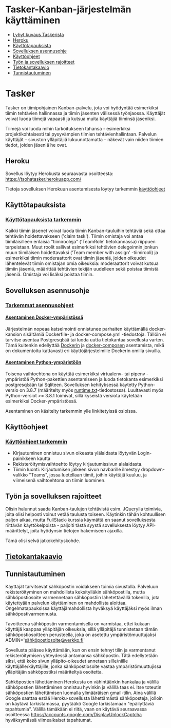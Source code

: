 Tasker-Kanban-järjestelmän käyttäminen
======================================

- [Lyhyt kuvaus Taskerista](#tasker)
- [Heroku](#heroku)
- [Käyttötapauksista](#käyttötapauksista)
- [Sovelluksen asennusohje](#sovelluksen-asennusohje)
- [Käyttöohjeet](#käyttöohjeet)
- [Työn ja sovelluksen rajoitteet](#työn-ja-sovelluksen-rajoitteet)
- [Tietokantakaavio](#tietokantakaavio)
- [Tunnistautuminen](#tunnistautuminen)

# Tasker

Tasker on tiimipohjainen Kanban-palvelu, jota voi hyödyntää esimerkiksi tiimin tehtävien hallinnassa ja tiimin jäsenten välisessä työnjaossa. Käyttäjät voivat luoda tiimejä vapaasti ja kutsua muita käyttäjiä tiiminsä jäseniksi. 

Tiimejä voi luoda mihin tarkoitukseen tahansa - esimerkiksi projektikohtaisesti tai pysyvämpien tiimien tehtävienhallintaan. Palvelun käyttäjät – sivuston ylläpitäjiä lukuunottamatta – näkevät vain niiden tiimien tiedot, joiden jäseniä he ovat.

## Heroku

Sovellus löytyy Herokusta seuraavasta osoitteesta: https://tsohatasker.herokuapp.com/

Tietoja sovelluksen Herokuun asentamisesta löytyy tarkemmin [käyttöohjeet](#)

## Käyttötapauksista

### [Käyttötapauksista tarkemmin](docs/käyttötapaukset.md)

Kaikki tiimin jäsenet voivat luoda tiimin Kanban-tauluihin tehtäviä sekä ottaa tehtävän hoidettavakseen ('claim task'). Tiimin omistaja voi antaa tiimiläisilleen erilaisia "tiimirooleja" ('TeamRole' tietokannassa) riippuen tarpeistaan. Muut roolit sallivat esimerkiksi tehtävien delegoinnin jonkun muun tiimiläisen hoidettavaksi ('Team member with assign' -tiimirooli) ja esimerkiksi tiimin moderaattorit ovat tiimin jäseniä, joiden oikeudet lähentelevät tiimin omistajan omia oikeuksia: moderaattorit voivat kutsua tiimiin jäseniä, määrittää tehtävien tekijän uudelleen sekä poistaa tiimistä jäseniä. Omistaja voi lisäksi poistaa tiimin.

## Sovelluksen asennusohje

### [Tarkemmat asennusohjeet](docs/asennusohje.md)

#### [Asentaminen Docker-ympäristössä](docs/asennusohje#-asentaminen-docker-ympäristössä)

Järjestelmän nopeaa katselmointi onnistunee parhaiten käyttämällä docker-kansion sisältämiä Dockerfile- ja docker-compose.yml -tiedostoja. Tällöin ei tarvitse asentaa Postgresql:ää tai luoda uutta tietokantaa sovellusta varten. Tämä kuitenkin edellyttää [Dockerin]('https://docs.docker.com/engine/install/') ja [docker-composen]('https://docs.docker.com/compose/install/') asentamista, mikä on dokumentoitu kattavasti eri käyttöjärjestelmille Dockerin omilla sivuilla.

#### [Asentaminen Python-ympäristöön](docs/asennusohje#-asentaminen-python-ympäristössä)
Toisena vaihtoehtona on käyttää esimerkiksi virtualenv- tai pipenv -ympäristöä Python-pakettien asentamiseen ja luoda tietokanta esimerkiksi postgresql:ään tai Sqliteen. Sovelluksen kehityksessä käytetty Python-versio on 3.8.7 (määritelty myös [runtime.txt]('runtime.txt')-tiedostossa). Luultavasti myös Python-versiot >= 3.8.1 toimivat, sillä kyseistä versiota käytetään esimerkiksi Docker-ympäristössä.

Asentaminen on käsitelty tarkemmin ylle linkitetyissä osioissa.

## Käyttöohjeet

### [Käyttöohjeet tarkemmin](docs/käyttöohje.md)

* Kirjautuminen onnistuu sivun oikeasta ylälaidasta löytyvän Login-painikkeen kautta
* Rekisteröitymisvaihtoehto löytyy kirjautumissivun alalaidasta.
* Tiimin luonti: Kirjautumisen jälkeen sivun navbarille ilmestyy dropdown-valikko "Teams", jossa luetellaan tiimit, joihin käyttäjä kuuluu, ja viimeisenä vaihtoehtona on tiimin luominen.

## Työn ja sovelluksen rajoitteet

Olisin halunnut saada Kanban-taulujen tehtävistä esim. JQuerylla toimivia, joita olisi helposti voinut vetää taulusta toiseen. Käytinkin tähän kohtuullisen paljon aikaa, mutta FullStack-kurssia käymättä en saanut sovelluksesta riittävän käyttökelpoista - paljolti tästä syystä sovelluksesta löytyy API-määrittelyt, joita hyödynsin tietojen hakemiseen ajaxilla.

Tämä olisi selvä jatkokehityskohde.

## [Tietokantakaavio](docs/tietokantakaavio.md)

## Tunnistautuminen


Käyttäjät tarvitsevat sähköpostin voidakseen toimia sivustolla. Palveluun rekisteröityminen on mahdollista keksitylläkin sähköpostilla, mutta sähköpostiosoite varmennetaan sähköpostiin lähetettävällä tokenilla, jota käytettyään palvelun käyttäminen on mahdollista aloittaa. Ongelmatapauksissa käyttäjämahdollista hyväksyä käyttäjäksi myös ilman sähköpostivarmennusta.

Tavoitteena sähköpostin varmentamisella on varmistaa, ettei kukaan käyttäjä kaappaa ylläpitäjän oikeuksia, sillä ylläpitäjä tunnistetaan tämän sähköpostiosoitteen perusteella, joka on asetettu ympäristömuuttujaksi ADMIN='sähköpostiosoite@verkko.fi'

Sovellusta pääsee käyttämään, kun on ensin tehnyt tilin ja varmentanut rekisteröitymisen yhteydessä antamansa sähköpostin. Tätä edellytetään siksi, että koko sivun ylläpito-oikeudet annetaan sille/niille käyttäjälle/käyttäjille, jonka sähköpostiosoite vastaa ympäristömuuttujissa ylläpitäjän sähköpostiksi määriteltyä osoitetta.

Sähköpostien lähettäminen Herokusta on vähintäänkin hankalaa ja välillä sähköpostien lähettäminen onnistuu hyvinkin ja välillä taas ei. Itse toteutin sähköpostien lähettämisen luomalla ylimääräisen gmail-tilin. Aina välillä Google saattaa estää Heroku-sovellusta lähettämästä sähköposteja, jolloin on käytävä tarkistamassa, pyytääkö Google tarkistamaan "epäilyttäviä tapahtumia". Välillä tämäkään ei riitä, vaan on käytävä seuraavassa osoitteessa https://accounts.google.com/DisplayUnlockCaptcha hyväksymässä viimeaikaiset tapahtumat.


